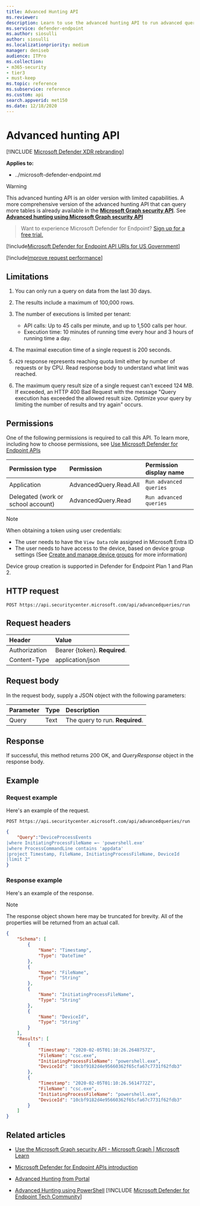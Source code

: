 ```yaml
---
title: Advanced Hunting API
ms.reviewer:
description: Learn to use the advanced hunting API to run advanced queries on Microsoft Defender for Endpoint. Find out about limitations and see an example.
ms.service: defender-endpoint
ms.author: siosulli
author: siosulli
ms.localizationpriority: medium
manager: deniseb
audience: ITPro
ms.collection: 
- m365-security
- tier3
- must-keep
ms.topic: reference
ms.subservice: reference
ms.custom: api
search.appverid: met150
ms.date: 12/18/2020
---
```


# Advanced hunting API

[!INCLUDE [Microsoft Defender XDR rebranding](../../includes/microsoft-defender.md)]

**Applies to:**
- ../microsoft-defender-endpoint.md
> [!WARNING]
> This advanced hunting API is an older version with limited capabilities. A more comprehensive version of the advanced hunting API that can query more tables is already available in the **[Microsoft Graph security API](/graph/api/resources/security-api-overview)**. See **[Advanced hunting using Microsoft Graph security API](/graph/api/resources/security-api-overview#advanced-hunting)**

> Want to experience Microsoft Defender for Endpoint? [Sign up for a free trial.](https://signup.microsoft.com/create-account/signup?products=7f379fee-c4f9-4278-b0a1-e4c8c2fcdf7e&ru=https://aka.ms/MDEp2OpenTrial?ocid=docs-wdatp-exposedapis-abovefoldlink)

[!include[Microsoft Defender for Endpoint API URIs for US Government](../../includes/microsoft-defender-api-usgov.md)]

[!include[Improve request performance](../../includes/improve-request-performance.md)]



## Limitations

1. You can only run a query on data from the last 30 days.

2. The results include a maximum of 100,000 rows.

3. The number of executions is limited per tenant:
   - API calls: Up to 45 calls per minute, and up to 1,500 calls per hour.
   - Execution time: 10 minutes of running time every hour and 3 hours of running time a day.

4. The maximal execution time of a single request is 200 seconds.

5. `429` response represents reaching quota limit either by number of requests or by CPU. Read response body to understand what limit was reached.

6. The maximum query result size of a single request can't exceed 124 MB. If exceeded, an HTTP 400 Bad Request with the message "Query execution has exceeded the allowed result size. Optimize your query by limiting the number of results and try again" occurs.

## Permissions

One of the following permissions is required to call this API. To learn more, including how to choose permissions, see [Use Microsoft Defender for Endpoint APIs](apis-intro.md)

|Permission type|Permission|Permission display name|
|:---|:---|:---|
|Application|AdvancedQuery.Read.All|`Run advanced queries`|
|Delegated (work or school account)|AdvancedQuery.Read|`Run advanced queries`|

> [!NOTE]
> When obtaining a token using user credentials:
>
> - The user needs to have the `View Data` role assigned in Microsoft Entra ID
> - The user needs to have access to the device, based on device group settings (See [Create and manage device groups](../machine-groups.md) for more information)
>
> Device group creation is supported in Defender for Endpoint Plan 1 and Plan 2.  

## HTTP request

```http
POST https://api.securitycenter.microsoft.com/api/advancedqueries/run
```

## Request headers

Header|Value
:---|:---
Authorization|Bearer {token}. **Required**.
Content-Type|application/json

## Request body

In the request body, supply a JSON object with the following parameters:

Parameter|Type|Description
:---|:---|:---
Query|Text|The query to run. **Required**.

## Response

If successful, this method returns 200 OK, and _QueryResponse_ object in the response body.

## Example

### Request example

Here's an example of the request.

```http
POST https://api.securitycenter.microsoft.com/api/advancedqueries/run
```

```json
{
    "Query":"DeviceProcessEvents
|where InitiatingProcessFileName =~ 'powershell.exe'
|where ProcessCommandLine contains 'appdata'
|project Timestamp, FileName, InitiatingProcessFileName, DeviceId
|limit 2"
}
```

### Response example

Here's an example of the response.

> [!NOTE]
> The response object shown here may be truncated for brevity. All of the properties will be returned from an actual call.

```json
{
    "Schema": [
        {
            "Name": "Timestamp",
            "Type": "DateTime"
        },
        {
            "Name": "FileName",
            "Type": "String"
        },
        {
            "Name": "InitiatingProcessFileName",
            "Type": "String"
        },
        {
            "Name": "DeviceId",
            "Type": "String"
        }
    ],
    "Results": [
        {
            "Timestamp": "2020-02-05T01:10:26.2648757Z",
            "FileName": "csc.exe",
            "InitiatingProcessFileName": "powershell.exe",
            "DeviceId": "10cbf9182d4e95660362f65cfa67c7731f62fdb3"
        },
        {
            "Timestamp": "2020-02-05T01:10:26.5614772Z",
            "FileName": "csc.exe",
            "InitiatingProcessFileName": "powershell.exe",
            "DeviceId": "10cbf9182d4e95660362f65cfa67c7731f62fdb3"
        }
    ]
}
```

## Related articles

- [Use the Microsoft Graph security API - Microsoft Graph | Microsoft Learn](/graph/api/resources/security-api-overview)

- [Microsoft Defender for Endpoint APIs introduction](apis-intro.md)
- [Advanced Hunting from Portal](/defender-xdr/advanced-hunting-query-language)
- [Advanced Hunting using PowerShell](run-advanced-query-sample-powershell.md)
[!INCLUDE [Microsoft Defender for Endpoint Tech Community](../../includes/defender-mde-techcommunity.md)]

